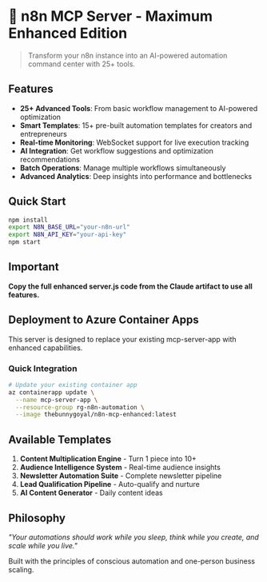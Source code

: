# 🚀 n8n MCP Server - Maximum Enhanced Edition

> Transform your n8n instance into an AI-powered automation command center with 25+ tools.

## Features

- **25+ Advanced Tools**: From basic workflow management to AI-powered optimization
- **Smart Templates**: 15+ pre-built automation templates for creators and entrepreneurs
- **Real-time Monitoring**: WebSocket support for live execution tracking
- **AI Integration**: Get workflow suggestions and optimization recommendations
- **Batch Operations**: Manage multiple workflows simultaneously
- **Advanced Analytics**: Deep insights into performance and bottlenecks

## Quick Start

```bash
npm install
export N8N_BASE_URL="your-n8n-url"
export N8N_API_KEY="your-api-key"
npm start
```

## Important

**Copy the full enhanced server.js code from the Claude artifact to use all features.**

## Deployment to Azure Container Apps

This server is designed to replace your existing mcp-server-app with enhanced capabilities.

### Quick Integration

```bash
# Update your existing container app
az containerapp update \
  --name mcp-server-app \
  --resource-group rg-n8n-automation \
  --image thebunnygoyal/n8n-mcp-enhanced:latest
```

## Available Templates

1. **Content Multiplication Engine** - Turn 1 piece into 10+
2. **Audience Intelligence System** - Real-time audience insights
3. **Newsletter Automation Suite** - Complete newsletter pipeline
4. **Lead Qualification Pipeline** - Auto-qualify and nurture
5. **AI Content Generator** - Daily content ideas

## Philosophy

*"Your automations should work while you sleep, think while you create, and scale while you live."*

Built with the principles of conscious automation and one-person business scaling.